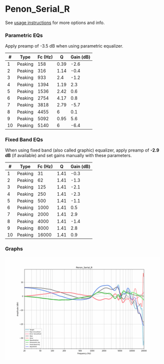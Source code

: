 # Penon_Serial_R
See [usage instructions](https://github.com/jaakkopasanen/AutoEq#usage) for more options and info.

### Parametric EQs
Apply preamp of -3.5 dB when using parametric equalizer.

|   # | Type    |   Fc (Hz) |    Q |   Gain (dB) |
|-----|---------|-----------|------|-------------|
|   1 | Peaking |       158 | 0.39 |        -2.6 |
|   2 | Peaking |       316 | 1.14 |        -0.4 |
|   3 | Peaking |       933 | 2.4  |        -1.2 |
|   4 | Peaking |      1394 | 1.19 |         2.3 |
|   5 | Peaking |      1536 | 2.42 |         0.6 |
|   6 | Peaking |      2754 | 4.17 |         0.8 |
|   7 | Peaking |      3818 | 2.79 |        -5.7 |
|   8 | Peaking |      4455 | 6    |         0.1 |
|   9 | Peaking |      5092 | 0.95 |         5.6 |
|  10 | Peaking |      5140 | 6    |        -6.4 |

### Fixed Band EQs
When using fixed band (also called graphic) equalizer, apply preamp of **-2.9 dB** (if available) and set gains manually with these parameters.

|   # | Type    |   Fc (Hz) |    Q |   Gain (dB) |
|-----|---------|-----------|------|-------------|
|   1 | Peaking |        31 | 1.41 |        -0.3 |
|   2 | Peaking |        62 | 1.41 |        -1.3 |
|   3 | Peaking |       125 | 1.41 |        -2.1 |
|   4 | Peaking |       250 | 1.41 |        -2.3 |
|   5 | Peaking |       500 | 1.41 |        -1.1 |
|   6 | Peaking |      1000 | 1.41 |         0.5 |
|   7 | Peaking |      2000 | 1.41 |         2.9 |
|   8 | Peaking |      4000 | 1.41 |        -1.4 |
|   9 | Peaking |      8000 | 1.41 |         2.8 |
|  10 | Peaking |     16000 | 1.41 |         0.9 |

### Graphs
![](./Penon_Serial_R.png)
